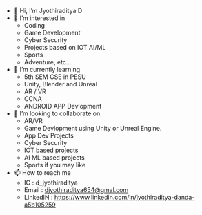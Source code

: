 - 👋 Hi, I’m Jyothiraditya D
- 👀 I’m interested in
    - Coding
    - Game Development
    - Cyber Security
    - Projects based on IOT AI/ML
    - Sports
    - Adventure, etc...
- 🌱 I’m currently learning
    - 5th SEM CSE in PESU
    - Unity, Blender and Unreal
    - AR / VR
    - CCNA
    - ANDROID APP Devlopment
- 💞️ I’m looking to collaborate on
    - AR/VR
    - Game Devlopment using Unity or Unreal Engine.
    - App Dev Projects
    - Cyber Security
    - IOT based projects
    - AI ML based projects
    - Sports if you may like
- 📫 How to reach me
    - IG : d_jyothiraditya
    - Email : djyothiraditya654@gmal.com
    - LinkedIN : https://www.linkedin.com/in/jyothiraditya-danda-a5b105259

<!---
DJ654312/DJ654312 is a ✨ special ✨ repository because its `README.md` (this file) appears on your GitHub profile.
You can click the Preview link to take a look at your changes.
--->

